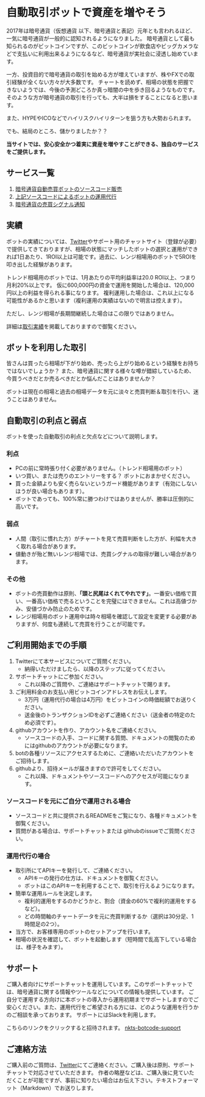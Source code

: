 
# 自動取引ボットで資産を増やそう

2017年は暗号通貨（仮想通貨 以下、暗号通貨と表記）元年とも言われるほど、一気に暗号通貨が一般的に認知されるようになりました。
暗号通貨として最も知られるのがビットコインですが、このビットコインが飲食店やビッグカメラなどで支払いに利用出来るようになるなど、暗号通貨が実社会に浸透し始めています。

一方、投資目的で暗号通貨の取引を始める方が増えていますが、株やFXでの取引経験が全くない方々が大多数です。
チャートを読めず、相場の状態を把握できないようでは、今後の予測どころか真っ暗闇の中を歩き回るようなものです。そのような方が暗号通貨の取引を行っても、大半は損をすることになると思います。

また、HYPEやICOなどでハイリスクハイリターンを狙う方も大勢おられます。

でも、結局のところ、儲かりましたか？？

**当サイトでは、安心安全かつ着実に資産を増やすことができる、独自のサービスをご提供します。**

## サービス一覧

1. [暗号通貨自動売買ボットのソースコード販売](./services/source_code/index.md)
2. [上記ソースコードによるボットの運用代行](./services/bot_operation_agent/index.md)
3. [暗号通貨の売買シグナル通知](./services/crypto_notify/index.md)

## 実績

ボットの実績については、[Twitter](https://twitter.com/nkts)やサポート用のチャットサイト（登録が必要）で提供してきておりますが、相場の状態にマッチしたボットの選択と運用ができれば1日あたり、1ROI以上は可能です。過去に、レンジ相場用のボットで5ROIを叩き出した経験があります。

トレンド相場用のボットでは、1月あたりの平均利益率は20.0 ROI以上、つまり月利20%以上です。
仮に600,000円の資金で運用を開始した場合は、120,000円以上の利益を得られる事になります。
複利運用した場合は、これ以上になる可能性があるかと思います（複利運用の実績はないので明言は控えます）。

ただし、レンジ相場が長期間継続した場合はこの限りではありません。

詳細は[取引実績](./result.md)を掲載しておりますので御覧ください。


## ボットを利用した取引

皆さんは買ったら相場が下がり始め、売ったら上がり始めるという経験をお持ちではないでしょうか？
また、暗号通貨に関する様々な噂が錯綜しているため、今買うべきだとか売るべきだとか悩んだことはありませんか？ 

ボットは現在の相場と過去の相場データを元に淡々と売買判断＆取引を行い、迷うことはありません。

## 自動取引の利点と弱点

ボットを使った自動取引の利点と欠点などについて説明します。

### 利点

- PCの前に常時張り付く必要がありません。（トレンド相場用のボット）
- いつ買い、または売りのエントリーをする？ ボットにおまかせください。
- 買った金額よりも安く売らないというガード機能があります（有効にしないほうが良い場合もあります）。
- ボットであっても、100%常に勝つわけではありませんが、勝率は圧倒的に高いです。

### 弱点

- 人間（取引に慣れた方）がチャートを見て売買判断をした方が、利幅を大きく取れる場合があります。
- 値動きが殆ど無いレンジ相場では、売買シグナルの取得が難しい場合があります。

### その他

- ボットの売買動作は原則、**「頭と尻尾はくれてやれです」**。一番安い価格で買い、一番高い価格で売るということを完璧にはできません。これは高値づかみ、安値づかみ防止のためです。
- レンジ相場用のボット運用中は時々相場を確認して設定を変更する必要がありますが、何度も連続して売買を行うことが可能です。

## ご利用開始までの手順

1. Twitterにて本サービスについてご質問ください。
    - 納得いただけましたら、以降のステップに従ってください。
2. サポートチャットにご参加ください。
    - これ以降のご質問や、ご連絡はサポートチャットで賜ります。
3. ご利用料金のお支払い用ビットコインアドレスをお伝えします。
    - 3万円（運用代行の場合は4万円）をビットコインの時価総額でお送りください。
    - 送金後のトランザクションIDを必ずご連絡ください（送金者の特定のため必須です）。
4. githubアカウントを作り、アカウント名をご連絡ください。
    - ソースコードの入手、コードに関する質問、ドキュメントの閲覧のためにはgithubのアカウントが必要になります。
5. botの各種リソースにアクセスするために、ご連絡いただいたアカウントをご招待します。
6. githubより、招待メールが届きますので許可をしてください。
    - これ以降、ドキュメントやソースコードへのアクセスが可能になります。

### ソースコードを元にご自分で運用される場合

- ソースコードと共に提供されるREADMEをご覧になり、各種ドキュメントを御覧ください。
- 質問がある場合は、サポートチャットまたは githubのissueでご質問ください。

### 運用代行の場合

- 取引所にてAPIキーを発行して、ご連絡ください。
    - APIキーの発行の仕方は、ドキュメントを御覧ください。
    - ボットはこのAPIキーを利用することで、取引を行えるようになります。
- 簡単な運用ルールを決定します。
    - 複利的運用をするのかどうかと、割合（資金の60%で複利的運用をするなど）。
    - どの時間軸のチャートデータを元に売買判断するか（選択は30分足、1時間足の2つ）。
- 当方で、お客様専用のボットのセットアップを行います。
- 相場の状況を確認して、ボットを起動します（短時間で乱高下している場合は、様子をみます）。


## サポート

ご購入者向けにサポートチャットを運用しています。このサポートチャットでは、暗号通貨に関する情報やツールなどについての情報も提供しています。
ご自分で運用する方向けに本ボットの導入から運用初期までサポートしますのでご安心ください。また、運用代行をご希望される方には、どのような運用を行うかのご相談を承っております。
サポートにはSlackを利用します。

こちらのリンクをクリックすると招待されます。
[nkts-botcode-support](https://join.slack.com/t/nkts-botcode-support/shared_invite/MjI0MTU4Mjc3NTU1LTE1MDIyODA1MjUtMTg1MjZkMmU2Nw)


## ご連絡方法

ご購入前のご質問は、[Twitter](https://twitter.com/nkts)にてご連絡ください。ご購入後は原則、サポートチャットで対応させていただきます。
作者の略歴などは、ご購入後に見ていただくことが可能ですが、事前に知りたい場合はお伝え下さい。テキストフォーマット（Markdown）でお送りします。
